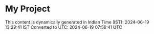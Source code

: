 # My Project

This content is dynamically generated in Indian Time (IST): 2024-06-19 13:29:41 IST
Converted to UTC: 2024-06-19 07:59:41 UTC
